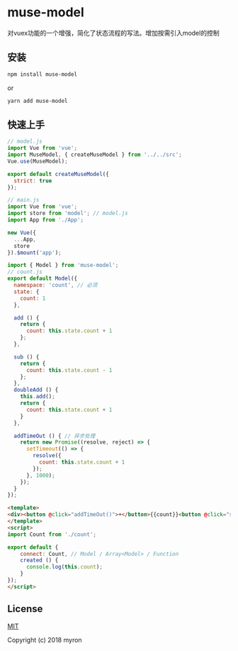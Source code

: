 # muse-model

对vuex功能的一个增强，简化了状态流程的写法。增加按需引入model的控制

## 安装

```bash
npm install muse-model
```

or

```bash
yarn add muse-model
```

## 快速上手

```javascript
// model.js
import Vue from 'vue';
import MuseModel, { createMuseModel } from '../../src';
Vue.use(MuseModel);

export default createMuseModel({
  strict: true
});
```

```javascript
// main.js
import Vue from 'vue';
import store from 'model'; // model.js
import App from './App';

new Vue({
  ...App,
  store
}).$mount('app');
```

```javascript
import { Model } from 'muse-model';
// count.js
export default Model({
  namespace: 'count', // 必须
  state: {
    count: 1
  },

  add () {
    return {
      count: this.state.count + 1
    };
  },

  sub () {
    return {
      count: this.state.count - 1
    };
  },
  doubleAdd () {
    this.add();
    return {
      count: this.state.count + 1
    }
  },

  addTimeOut () { // 异步处理
    return new Promise((resolve, reject) => {
      setTimeout(() => {
        resolve({
          count: this.state.count + 1
        });
      }, 1000);
    });
  }
});
```

```html
<template>
<div><button @click="addTimeOut()">+</button>{{count}}<button @click="sub()">-</button></div>
</template>
<script>
import Count from './count';

export default {
    connect: Count, // Model / Array<Model> / Function
    created () {
      console.log(this.count);
    }
});
</script>
```

## License

 [MIT](http://opensource.org/licenses/MIT)

 Copyright (c) 2018 myron

